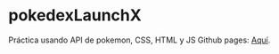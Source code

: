 # pokedexLaunchX
Práctica usando API de pokemon, CSS, HTML y JS
Github pages: <a href="https://irischinos.github.io/pokedexLaunchX/">Aquí</a>.
